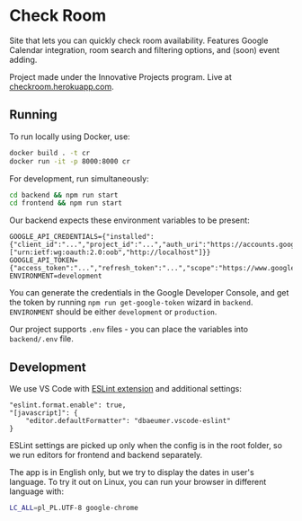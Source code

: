 # Check Room

Site that lets you can quickly check room availability. Features Google Calendar integration, room search and filtering options, and (soon) event adding.

Project made under the Innovative Projects program. Live at [checkroom.herokuapp.com](https://checkroom.herokuapp.com).

## Running

To run locally using Docker, use:

```bash
docker build . -t cr
docker run -it -p 8000:8000 cr
```

For development, run simultaneously:

```bash
cd backend && npm run start
cd frontend && npm run start
```

Our backend expects these environment variables to be present:

```text
GOOGLE_API_CREDENTIALS={"installed":{"client_id":"...","project_id":"...","auth_uri":"https://accounts.google.com/o/oauth2/auth","token_uri":"https://oauth2.googleapis.com/token","auth_provider_x509_cert_url":"https://www.googleapis.com/oauth2/v1/certs","client_secret":"...","redirect_uris":["urn:ietf:wg:oauth:2.0:oob","http://localhost"]}}
GOOGLE_API_TOKEN={"access_token":"...","refresh_token":"...","scope":"https://www.googleapis.com/auth/calendar","token_type":"Bearer","expiry_date":...}
ENVIRONMENT=development
```

You can generate the credentials in the Google Developer Console, and get the token by running `npm run get-google-token` wizard in `backend`. `ENVIRONMENT` should be either `development` or `production`.

Our project supports `.env` files - you can place the variables into `backend/.env` file.

## Development

We use VS Code with [ESLint extension] and additional settings:

```text
"eslint.format.enable": true,
"[javascript]": {
    "editor.defaultFormatter": "dbaeumer.vscode-eslint"
}
```

ESLint settings are picked up only when the config is in the root folder,
so we run editors for frontend and backend separately.

[ESLint extension]: https://marketplace.visualstudio.com/items?itemName=dbaeumer.vscode-eslint

The app is in English only, but we try to display the dates in user's language. To try it out on Linux, you can run your browser in different language with:

```bash
LC_ALL=pl_PL.UTF-8 google-chrome
```
